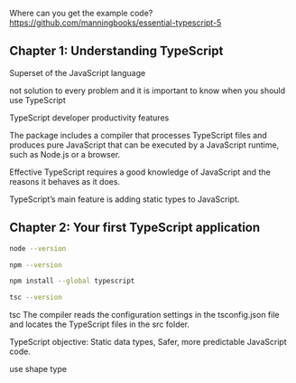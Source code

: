 
Where can you get the example code?
https://github.com/manningbooks/essential-typescript-5

## Chapter 1: Understanding TypeScript

Superset of the JavaScript language

not solution to every problem and it is important to know when you should use TypeScript

TypeScript developer productivity features

The package includes a compiler that processes TypeScript files and produces pure JavaScript that can be executed by a JavaScript runtime, such as Node.js or a browser.

Effective TypeScript requires a good knowledge of JavaScript and the reasons it behaves as it does. 

TypeScript’s main feature is adding static types to JavaScript.

## Chapter 2: Your first TypeScript application

```bash
node --version

npm --version

npm install --global typescript

tsc --version

```

tsc The compiler reads the configuration settings in the tsconfig.json file and locates the TypeScript files in the src folder.

TypeScript objective: Static data types, Safer, more predictable JavaScript code.

use shape type
